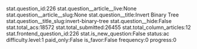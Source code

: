stat.question_id:226
stat.question__article__live:None
stat.question__article__slug:None
stat.question__title:Invert Binary Tree
stat.question__title_slug:invert-binary-tree
stat.question__hide:False
stat.total_acs:18572
stat.total_submitted:26455
stat.total_column_articles:12
stat.frontend_question_id:226
stat.is_new_question:False
status:ac
difficulty.level:1
paid_only:False
is_favor:False
frequency:0
progress:0
